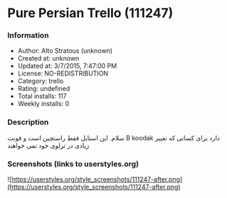 # Pure Persian Trello (111247)

### Information
- Author: Alto Stratous (unknown)
- Created at: unknown
- Updated at: 3/7/2015, 7:47:00 PM
- License: NO-REDISTRIBUTION
- Category: trello
- Rating: undefined
- Total installs: 117
- Weekly installs: 0


### Description
سلام. این استایل فقط راستچین است و فونت B koodak دارد برای کسانی که تغییر زیادی در ترلوی خود نمی خواهند


### Screenshots (links to userstyles.org)
![https://userstyles.org/style_screenshots/111247-after.png](https://userstyles.org/style_screenshots/111247-after.png)


